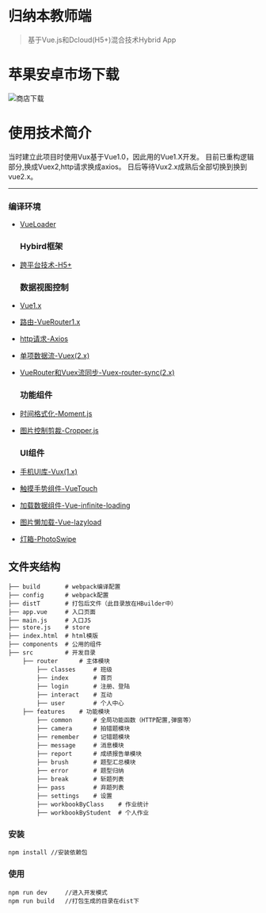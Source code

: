 ﻿# 归纳本教师端

> 基于Vue.js和Dcloud(H5+)混合技术Hybrid App

# 苹果安卓市场下载

![商店下载](http://okkula0y9.bkt.clouddn.com/teacher.png)

# 使用技术简介

当时建立此项目时使用Vux基于Vue1.0，因此用的Vue1.X开发。
目前已重构逻辑部分,换成Vuex2,http请求换成axios。
日后等待Vux2.x成熟后全部切换到换到vue2.x。

------------

### 编译环境

-	[VueLoader](http://vue-loader.vuejs.org/en/index.html)

	### Hybird框架

-	[跨平台技术-H5+](http://www.dcloud.io/runtime.html)

	### 数据视图控制

-	[Vue1.x](http://cn.vuejs.org/guide/)

-	[路由-VueRouter1.x](http://router.vuejs.org/zh-cn/index.html)

-	[http请求-Axios](https://github.com/mzabriskie/axios)

-	[单项数据流-Vuex(2.x)](http://vuex.vuejs.org/zh-cn/index.html)

-	[VueRouter和Vuex流同步-Vuex-router-sync(2.x)](https://github.com/vuejs/vuex-router-sync)

	### 功能组件

-	[时间格式化-Moment.js](http://momentjs.cn/)

-	[图片控制剪裁-Cropper.js](https://fengyuanchen.github.io/cropperjs/)

	### UI组件

-	[手机UI库-Vux(1.x)](https://vuxjs.gitbooks.io/vux/content/about/component-standard.html)

-	[触摸手势组件-VueTouch](https://github.com/vuejs/vue-touch)

-	[加载数据组件-Vue-infinite-loading](https://peachscript.github.io/vue-infinite-loading/#!/slots)

-	[图片懒加载-Vue-lazyload](https://github.com/hilongjw/vue-lazyload)

-	[灯箱-PhotoSwipe](https://github.com/dimsemenov/PhotoSwipe)

文件夹结构
----------

```
├── build       # webpack编译配置
├── config      # webpack配置
├── distT       # 打包后文件（此目录放在HBuilder中）
├── app.vue     # 入口页面
├── main.js     # 入口JS
├── store.js    # store
├── index.html  # html模版
├── components  # 公用的组件
├── src         # 开发目录
    ├── router      # 主体模块
        ├── classes     # 班级
        ├── index       # 首页
        ├── login       # 注册、登陆
        ├── interact    # 互动
        ├── user        # 个人中心
    ├── features    # 功能模块
        ├── common      # 全局功能函数（HTTP配置,弹窗等）
        ├── camera      # 拍错题模块
        ├── remember    # 记错题模块
        ├── message     # 消息模块
        ├── report      # 成绩报告单模块
        ├── brush       # 题型汇总模块
        ├── error       # 题型归纳
        ├── break       # 斩题列表
        ├── pass        # 弃题列表
        ├── settings    # 设置
        ├── workbookByClass    # 作业统计
        ├── workbookByStudent  # 个人作业
```

### 安装

```
npm install //安装依赖包
```

### 使用

```
npm run dev     //进入开发模式
npm run build   //打包生成的目录在dist下
```

